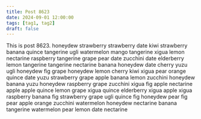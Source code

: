 ```yaml
---
title: Post 8623
date: 2024-09-01 12:00:00
tags: [tag1, tag2]
draft: false
---
```

This is post 8623.
honeydew
strawberry
strawberry
date
kiwi
strawberry
banana
quince
tangerine
ugli
watermelon
mango
tangerine
xigua
lemon
nectarine
raspberry
tangerine
grape
pear
date
zucchini
date
elderberry
lemon
tangerine
tangerine
nectarine
banana
honeydew
date
cherry
yuzu
ugli
honeydew
fig
grape
honeydew
lemon
cherry
kiwi
xigua
pear
orange
quince
date
yuzu
strawberry
grape
apple
banana
lemon
zucchini
honeydew
banana
yuzu
honeydew
raspberry
grape
zucchini
xigua
fig
apple
nectarine
apple
apple
quince
lemon
grape
xigua
quince
elderberry
xigua
apple
xigua
raspberry
banana
fig
strawberry
grape
ugli
quince
fig
honeydew
pear
fig
pear
apple
orange
zucchini
watermelon
honeydew
nectarine
banana
tangerine
watermelon
pear
lemon
date
nectarine
